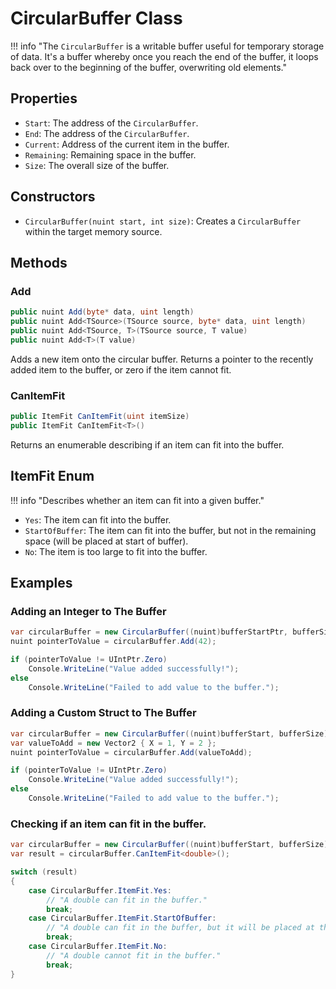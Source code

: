 # CircularBuffer Class

!!! info "The `CircularBuffer` is a writable buffer useful for temporary storage of data. It's a buffer whereby once you reach the end of the buffer, it loops back over to the beginning of the buffer, overwriting old elements."

## Properties

- `Start`: The address of the `CircularBuffer`.
- `End`: The address of the `CircularBuffer`.
- `Current`: Address of the current item in the buffer.
- `Remaining`: Remaining space in the buffer.
- `Size`: The overall size of the buffer.

## Constructors

- `CircularBuffer(nuint start, int size)`: Creates a `CircularBuffer` within the target memory source.

## Methods

### Add

```csharp
public nuint Add(byte* data, uint length)
public nuint Add<TSource>(TSource source, byte* data, uint length)
public nuint Add<TSource, T>(TSource source, T value)
public nuint Add<T>(T value)
```

Adds a new item onto the circular buffer. Returns a pointer to the recently added item to the buffer, or zero if the item cannot fit.

### CanItemFit

```csharp
public ItemFit CanItemFit(uint itemSize)
public ItemFit CanItemFit<T>()
```

Returns an enumerable describing if an item can fit into the buffer.

## ItemFit Enum

!!! info "Describes whether an item can fit into a given buffer."

- `Yes`: The item can fit into the buffer.
- `StartOfBuffer`: The item can fit into the buffer, but not in the remaining space (will be placed at start of buffer).
- `No`: The item is too large to fit into the buffer.

## Examples

### Adding an Integer to The Buffer

```csharp
var circularBuffer = new CircularBuffer((nuint)bufferStartPtr, bufferSize);
nuint pointerToValue = circularBuffer.Add(42);

if (pointerToValue != UIntPtr.Zero)
    Console.WriteLine("Value added successfully!");
else
    Console.WriteLine("Failed to add value to the buffer.");
```

### Adding a Custom Struct to The Buffer

```csharp
var circularBuffer = new CircularBuffer((nuint)bufferStart, bufferSize);
var valueToAdd = new Vector2 { X = 1, Y = 2 };
nuint pointerToValue = circularBuffer.Add(valueToAdd);

if (pointerToValue != UIntPtr.Zero)
    Console.WriteLine("Value added successfully!");
else
    Console.WriteLine("Failed to add value to the buffer.");
```

### Checking if an item can fit in the buffer.

```csharp
var circularBuffer = new CircularBuffer((nuint)bufferStart, bufferSize);
var result = circularBuffer.CanItemFit<double>();

switch (result)
{
    case CircularBuffer.ItemFit.Yes:
        // "A double can fit in the buffer."
        break;
    case CircularBuffer.ItemFit.StartOfBuffer:
        // "A double can fit in the buffer, but it will be placed at the start of the buffer."
        break;
    case CircularBuffer.ItemFit.No:
        // "A double cannot fit in the buffer."
        break;
}
```